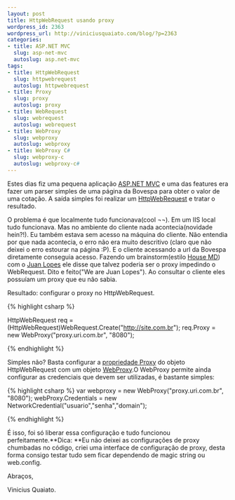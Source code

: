 ```yaml
--- 
layout: post
title: HttpWebRequest usando proxy
wordpress_id: 2363
wordpress_url: http://viniciusquaiato.com/blog/?p=2363
categories: 
- title: ASP.NET MVC
  slug: asp-net-mvc
  autoslug: asp.net-mvc
tags: 
- title: HttpWebRequest
  slug: httpwebrequest
  autoslug: httpwebrequest
- title: Proxy
  slug: proxy
  autoslug: proxy
- title: WebRequest
  slug: webrequest
  autoslug: webrequest
- title: WebProxy
  slug: webproxy
  autoslug: webproxy
- title: WebProxy C#
  slug: webproxy-c
  autoslug: webproxy-c#
---
```

Estes dias fiz uma pequena aplicação [ASP.NET MVC](http://viniciusquaiato.com/blog/category/dotnet/asp-net-dotnet/asp-net-mvc/) e uma das features era fazer um parser simples de uma página da Bovespa para obter o valor de uma cotação. A saída simples foi realizar um [HttpWebRequest](http://msdn.microsoft.com/pt-br/library/system.net.httpwebrequest.aspx) e tratar o resultado. 

O problema é que localmente tudo funcionava(cool ¬¬). Em um IIS local tudo funcionava. Mas no ambiente do cliente nada acontecia(novidade hein?!). Eu também estava sem acesso na máquina do cliente. Não entendia por que nada acontecia, o erro não era muito descritivo (claro que não deixei o erro estourar na página :P). E o cliente acessando a url da Bovespa diretamente conseguia acesso. Fazendo um brainstorm(estilo [House MD](http://pt.wikipedia.org/wiki/House,_M.D.)) com o [Juan Lopes](http://twitter.com/juanplopes) ele disse que talvez poderia ser o proxy impedindo o WebRequest. Dito e feito("We are Juan Lopes"). Ao consultar o cliente eles possuíam um proxy que eu não sabia. 

Resultado: configurar o proxy no HttpWebRequest.

{% highlight csharp %}

HttpWebRequest req = (HttpWebRequest)WebRequest.Create("http://site.com.br");
req.Proxy = new WebProxy("proxy.uri.com.br", "8080");
    
{% endhighlight %}

Simples não? Basta configurar a [propriedade Proxy](http://msdn.microsoft.com/pt-br/library/system.net.httpwebrequest.proxy.aspx) do objeto HttpWebRequest com um objeto [WebProxy](http://msdn.microsoft.com/en-us/library/system.net.webproxy.aspx).O WebProxy permite ainda configurar as credenciais que devem ser utilizadas, é bastante simples:

{% highlight csharp %}
var webproxy = new WebProxy("proxy.uri.com.br", "8080");
webProxy.Credentials = new NetworkCredential("usuario","senha","domain");
    
{% endhighlight %}

É isso, foi só liberar essa configuração e tudo funcionou perfeitamente.**Dica: **Eu não deixei as configurações de proxy chumbadas no código, criei uma interface de configuração de proxy, desta forma consigo testar tudo sem ficar dependendo de magic string ou web.config.

Abraços,

Vinicius Quaiato.
